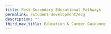```yaml
---
title: Post Secondary Educational Pathways
permalink: /student-development/ecg
description: ""
third_nav_title: Education & Career Guidance
---
```


